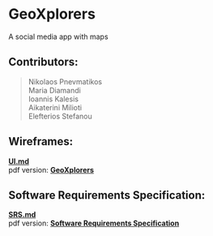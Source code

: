 # GeoXplorers

A social media app with maps

## Contributors:
  > Nikolaos Pnevmatikos\
  Maria Diamandi\
  Ioannis Kalesis\
  Aikaterini Milioti\
  Elefterios Stefanou

## Wireframes:

**[UI.md](./UI.md)**\
pdf version: **[GeoXplorers](./wireframes/GeoXplorers.pdf)**
  
## Software Requirements Specification:
    
**[SRS.md](./SRS.md)**\
pdf version: **[Software Requirements Specification](./Software%20Requirements%20Specification.pdf)**

